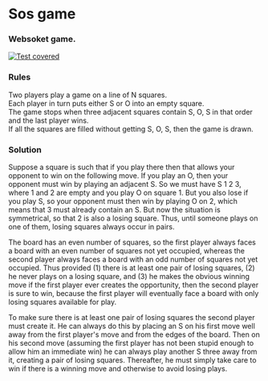 # Sos game

### Websoket game.

[![Test covered](https://github.com/asavan/sosgame/actions/workflows/static.yml/badge.svg)](https://github.com/asavan/sosgame/actions/workflows/static.yml)

### Rules
Two players play a game on a line of N squares.  
Each player in turn puts either S or O into an empty square.  
The game stops when three adjacent squares contain S, O, S in that order and the last player wins.  
If all the squares are filled without getting S, O, S, then the game is drawn.


### Solution
Suppose a square is such that if you play there then that allows your opponent to win on the following move. If you play an O, then your opponent must win by playing an adjacent S. So we must have S 1 2 3, where 1 and 2 are empty and you play O on square 1. But you also lose if you play S, so your opponent must then win by playing O on 2, which means that 3 must already contain an S. But now the situation is symmetrical, so that 2 is also a losing square. Thus, until someone plays on one of them, losing squares always occur in pairs.

The board has an even number of squares, so the first player always faces a board with an even number of squares not yet occupied, whereas the second player always faces a board with an odd number of squares not yet occupied. Thus provided (1) there is at least one pair of losing squares, (2) he never plays on a losing square, and (3) he makes the obvious winning move if the first player ever creates the opportunity, then the second player is sure to win, because the first player will eventually face a board with only losing squares available for play.

To make sure there is at least one pair of losing squares the second player must create it. He can always do this by placing an S on his first move well away from the first player's move and from the edges of the board. Then on his second move (assuming the first player has not been stupid enough to allow him an immediate win) he can always play another S three away from it, creating a pair of losing squares. Thereafter, he must simply take care to win if there is a winning move and otherwise to avoid losing plays.

